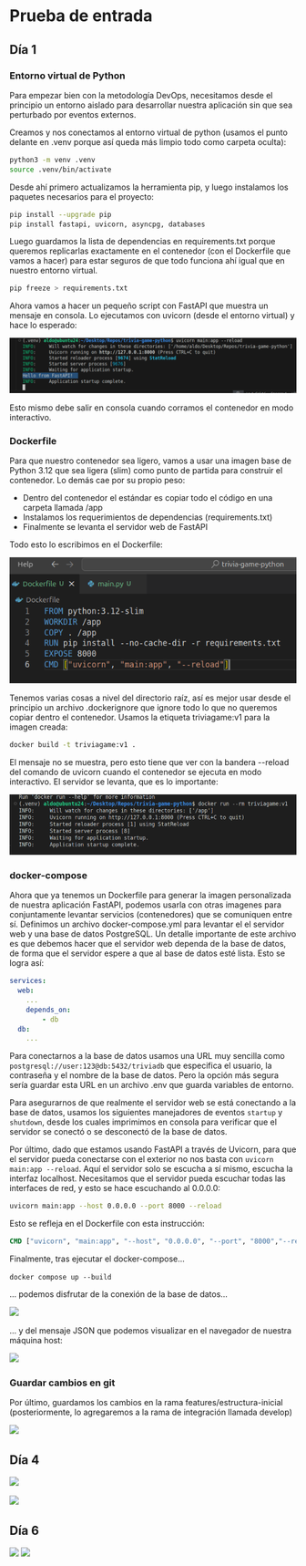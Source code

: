 # Prueba de entrada

## Día 1

### Entorno virtual de Python

Para empezar bien con la metodología DevOps, necesitamos desde el principio un entorno aislado para desarrollar nuestra aplicación sin que sea perturbado por eventos externos.

Creamos y nos conectamos al entorno virtual de python (usamos el punto delante en .venv porque así queda más limpio todo como carpeta oculta):

```bash
python3 -m venv .venv
source .venv/bin/activate
```

Desde ahí primero actualizamos la herramienta pip, y luego instalamos los paquetes necesarios para el proyecto:

```bash
pip install --upgrade pip
pip install fastapi, uvicorn, asyncpg, databases
```

Luego guardamos la lista de dependencias en requirements.txt porque queremos replicarlas exactamente en el contenedor (con el Dockerfile que vamos a hacer) para estar seguros de que todo funciona ahí igual que en nuestro entorno virtual.

```bash
pip freeze > requirements.txt
```

Ahora vamos a hacer un pequeño script con FastAPI que muestra un mensaje en consola. Lo ejecutamos con uvicorn (desde el entorno virtual) y hace lo esperado:

![alt](2025-04-09-22-41-17.png)


Esto mismo debe salir en consola cuando corramos el contenedor en modo interactivo.

### Dockerfile

Para que nuestro contenedor sea ligero, vamos a usar una imagen base de Python 3.12 que sea ligera (slim) como punto de partida para construir el contenedor. Lo demás cae por su propio peso: 

- Dentro del contenedor el estándar es copiar todo el código en una carpeta llamada /app
- Instalamos los requerimientos de dependencias (requirements.txt)
- Finalmente se levanta el servidor web de FastAPI

Todo esto lo escribimos en el Dockerfile:

![](2025-04-09-23-12-07.png)

Tenemos varias cosas a nivel del directorio raíz, así es mejor usar desde el principio un archivo .dockerignore que ignore todo lo que no queremos copiar dentro el contenedor. Usamos la etiqueta triviagame:v1 para la imagen creada:

```bash
docker build -t triviagame:v1 .
```

El mensaje no se muestra, pero esto tiene que ver con la bandera --reload del comando de uvicorn cuando el contenedor se ejecuta en modo interactivo. El servidor se levanta, que es lo importante:

![](2025-04-09-23-39-06.png)

### docker-compose

Ahora que ya tenemos un Dockerfile para generar la imagen personalizada de nuestra aplicación FastAPI, podemos usarla con otras imagenes para conjuntamente levantar servicios (contenedores) que se comuniquen entre sí. Definimos un archivo docker-compose.yml para levantar el el servidor web y una base de datos PostgreSQL. Un detalle importante de este archivo es que debemos hacer que el servidor web dependa de la base de datos, de forma que el servidor espere a que al base de datos esté lista. Esto se logra así:

```yaml
services:
  web:
    ...
    depends_on:
        - db
  db:
    ...
```

Para conectarnos a la base de datos usamos una URL muy sencilla como `postgresql://user:123@db:5432/triviadb` que especifica el usuario, la contraseña y el nombre de la base de datos. Pero la opción más segura sería guardar esta URL en un archivo .env que guarda variables de entorno.

Para asegurarnos de que realmente el servidor web se está conectando a la base de datos, usamos los siguientes manejadores de eventos `startup` y `shutdown`, desde los cuales imprimimos en consola para verificar que el servidor se conectó o se desconectó de la base de datos.

Por último, dado que estamos usando FastAPI a través de Uvicorn, para que el servidor pueda conectarse con el exterior no nos basta con `uvicorn main:app --reload`. Aquí el servidor solo se escucha a sí mismo, escucha la interfaz localhost. Necesitamos que el servidor pueda escuchar todas las interfaces de red, y esto se hace escuchando al 0.0.0.0:

```bash
uvicorn main:app --host 0.0.0.0 --port 8000 --reload
```

Esto se refleja en el Dockerfile con esta instrucción:

```Dockerfile
CMD ["uvicorn", "main:app", "--host", "0.0.0.0", "--port", "8000","--reload"]
```

Finalmente, tras ejecutar el docker-compose...

```docker compose up --build```

... podemos disfrutar de la conexión de la base de datos...

![](2025-04-10-17-49-25.png)

... y del mensaje JSON que podemos visualizar en el navegador de nuestra máquina host:

![](2025-04-10-17-06-42.png)

### Guardar cambios en git

Por último, guardamos los cambios en la rama features/estructura-inicial (posteriormente, lo agregaremos a la rama de integración llamada develop)

![](2025-04-10-22-08-01.png)

## Día 4

![](2025-04-12-11-04-27.png)

![](2025-04-12-12-26-36.png)

## Día 6

![](2025-04-16-01-00-15.png)
![](2025-04-16-01-58-37.png)
